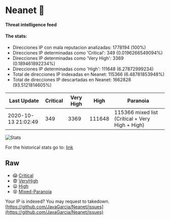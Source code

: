 # Neanet :hocho:
#### Threat intelligence feed
#### The stats:

- Direcciones IP con mala reputacion analizadas: 1778194 (100%)
- Direcciones IP determinadas como 'Critical':  349 (0.0196266549094%)
- Direcciones IP determinadas como 'Very High':  3369 (0.189461892234%)
- Direcciones IP determinadas como 'High':  111648 (6.27872999234)
- Total de direcciones IP indexadas en Neanet:  115366 (6.48781853948%)
- Total de direcciones IP descartadas en Neanet:  1662828 (93.5121814605%)

| Last Update | Critical | Very High | High | Paranoia |
| --- | --- | --- | --- | --- |
| 2020-10-13 21:02:49 | 349 | 3369 | 111648 | 115366 mixed list (Critical + Very High + High)|

![Stats](https://docs.google.com/spreadsheets/d/e/2PACX-1vSnaNMIXVabIpDJjufMlzH7poXnshF3mgd8Is1g9ytUEzVsP5my4Trn8f-xkoLLQ38xpL3HtmUexLo6/pubchart?oid=501124687&format=image)

For the historical stats go to: [link](/stats.csv)
## Raw
- :scream: [Critical](https://raw.githubusercontent.com/JavaGarcia/Neanet/master/blacklists/neanet_critical.txt)
- :fearful: [VeryHigh](https://raw.githubusercontent.com/JavaGarcia/Neanet/master/blacklists/neanet_veryHigh.txtt)
- :frowning: [High](https://raw.githubusercontent.com/JavaGarcia/Neanet/master/blacklists/neanet_high.txt)
- :dizzy_face: [Mixed-Paranoia](https://raw.githubusercontent.com/JavaGarcia/Neanet/master/blacklists/neanet_all.txt)


Your IP is indexed? You may request to takedown. [https://github.com/JavaGarcia/Neanet/issues](https://github.com/JavaGarcia/Neanet/issues)
















































































































































































































































































































































































































































































































































































































































































































































































































































































































































































































































































































































































































































































































































































































































